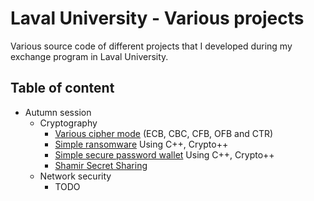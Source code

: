 # Laval University - Various projects

Various source code of different projects that I developed during my exchange program in Laval University.

## Table of content

- Autumn session
    - Cryptography
        - [Various cipher mode](automn-session/cryptography/tp1/ex2/README.md) (ECB, CBC, CFB, OFB and CTR)
        - [Simple ransomware](automn-session/cryptography/tp2/ex1/README.md) Using C++, Crypto++
        - [Simple secure password wallet](automn-session/cryptography/tp2/ex2/README.md) Using C++, Crypto++
        - [Shamir Secret Sharing](automn-session/cryptography/tp2/ex3/README.md)
    - Network security
        - TODO

